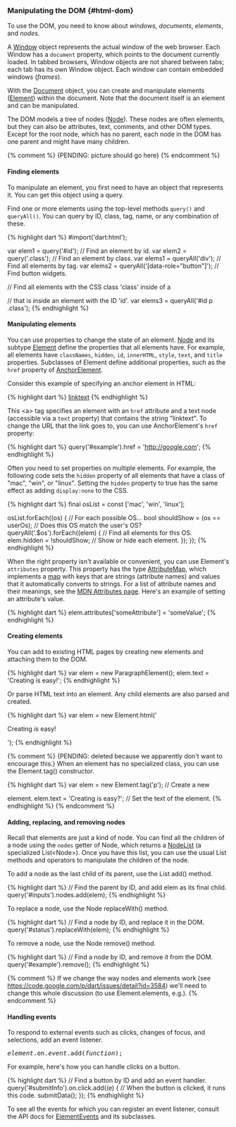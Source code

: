 ### Manipulating the DOM {#html-dom}

To use the DOM,
you need to know about _windows_, _documents_, _elements_,
and _nodes_.

A [Window](http://api.dartlang.org/html/Window.html) object
represents the actual window of the web browser. Each Window has
a `document` property, which points to the document currently loaded.
In tabbed browsers, Window objects are not shared between tabs; each
tab has its own Window object.
Each window can contain embedded windows (_frames_).

With the [Document](http://api.dartlang.org/html/Document.html)
object, you can create and manipulate elements
([Element](http://api.dartlang.org/html/Element.html))
within the document. Note that the document itself is an
element and can be manipulated.

The DOM models a tree of nodes
([Node](http://api.dartlang.org/html/Node.html)).
These nodes are often elements, but they can also be
attributes, text, comments, and other DOM types.
Except for the root node,
which has no parent,
each node in the DOM has one parent and might have many children.

{% comment %}
{PENDING: picture should go here}
{% endcomment %}


#### Finding elements
To manipulate an element,
you first need to have an object that represents it.
You can get this object using a query.

Find one or more elements
using the top-level methods `query()` and `queryAll()`.
You can query by ID, class, tag, name,
or any combination of these.

{% highlight dart %}
#import('dart:html');

var elem1 = query('#id');               // Find an element by id.
var elem2 = query('.class');            // Find an element by class.
var elems1 = queryAll('div');           // Find all elements by tag.
var elems2 = queryAll('[data-role="button"]'); // Find button widgets.

// Find all elements with the CSS class 'class' inside of a <p>
// that is inside an element with the ID 'id'.
var elems3 = queryAll('#id p .class');
{% endhighlight %}


#### Manipulating elements

You can use properties to change the state of an element.
[Node](http://api.dartlang.org/html/Node.html) and its subtype
[Element](http://api.dartlang.org/html/Element.html)
define the properties that all elements have.
For example, all elements have
`classNames`, `hidden`, `id`, `innerHTML`,
`style`, `text`, and `title` properties.
Subclasses of Element define additional properties,
such as the `href` property of
[AnchorElement](http://api.dartlang.org/html/AnchorElement.html).

Consider this example of specifying an anchor element in HTML:

{% highlight dart %}
<a id='example' href='http://example.com'>linktext</a>
{% endhighlight %}

This &lt;a> tag specifies an element
with an `href` attribute
and a text node
(accessible via a `text` property)
that contains the string "linktext".
To change the URL
that the link goes to,
you can use AnchorElement's `href` property:

{% highlight dart %}
query('#example').href = 'http://google.com';
{% endhighlight %}

Often you need to set properties on multiple elements.
For example, the following code sets the `hidden` property
of all elements
that have a class of "mac", "win", or "linux".
Setting the `hidden` property to true
has the same effect as adding `display:none` to the CSS.

{% highlight dart %}
final osList = const ['mac', 'win', 'linux'];

osList.forEach((os) {               // For each possible OS...
  bool shouldShow = (os == userOs); // Does this OS match the user's OS?
  queryAll('.$os').forEach((elem) { // Find all elements for this OS.
    elem.hidden = !shouldShow;      // Show or hide each element.
  });
});
{% endhighlight %}

When the right property isn't available or convenient,
you can use Element's `attributes` property.
This property has the type 
[AttributeMap](http://api.dartlang.org/html/AttributeMap.html),
which implements a [map](#maps-aka-dictionaries-or-hashes)
with keys that are strings
(attribute names)
and values that it automatically converts to strings.
For a list of attribute names and their meanings, see the
[MDN Attributes page](https://developer.mozilla.org/en/HTML/Attributes).
Here's an example of setting an attribute's value.

{% highlight dart %}
elem.attributes['someAttribute'] = 'someValue';
{% endhighlight %}


#### Creating elements
You can add to existing HTML pages
by creating new elements and
attaching them to the DOM.

{% highlight dart %}
var elem = new ParagraphElement();
elem.text = 'Creating is easy!';
{% endhighlight %}

Or parse HTML text into an element.
Any child elements are also parsed and created.

{% highlight dart %}
var elem = new Element.html('<p>Creating <em>is</em> easy!</p>');
{% endhighlight %}

{% comment %}
{PENDING: deleted because we apparently don't want to encourage this.}
When an element has no specialized class,
you can use the Element.tag() constructor.

{% highlight dart %}
var elem = new Element.tag('p'); // Create a new <p> element.
elem.text = 'Creating is easy?'; // Set the text of the element.
{% endhighlight %}
{% endcomment %}

#### Adding, replacing, and removing nodes

Recall that elements are just a kind of node.
You can find all the children of a node
using the `nodes` getter of Node,
which returns a
[NodeList](http://api.dartlang.org/html/NodeList.html)
(a specialized List&lt;Node>).
Once you have this list,
you can use the usual List methods and operators
to manipulate the children of the node.

To add a node as the last child of its parent,
use the List add() method.

{% highlight dart %}
// Find the parent by ID, and add elem as its final child.
query('#inputs').nodes.add(elem);
{% endhighlight %}

To replace a node, use the Node replaceWith() method.

{% highlight dart %}
// Find a node by ID, and replace it in the DOM.
query('#status').replaceWith(elem);
{% endhighlight %}

To remove a node, use the Node remove() method.

{% highlight dart %}
// Find a node by ID, and remove it from the DOM.
query('#example').remove();
{% endhighlight %}

{% comment %}
If we change the way nodes and elements work
(see https://code.google.com/p/dart/issues/detail?id=3584)
we'll need to change this whole discussion
(to use Element.elements, e.g.).
{% endcomment %}


#### Handling events
To respond to external events
such as clicks, changes of focus, and selections,
add an event listener.

<pre class="indented">
<em>element</em>.on.<em>event</em>.add(<em>function</em>);
</pre>

For example, here's how you can handle clicks on a button.

{% highlight dart %}
// Find a button by ID and add an event handler.
query('#submitInfo').on.click.add((e) {
  // When the button is clicked, it runs this code.
  submitData();
});
{% endhighlight %}

To see all the events for which you can register an event listener,
consult the API docs for
[ElementEvents](http://api.dartlang.org/html/ElementEvents.html)
and its subclasses.
